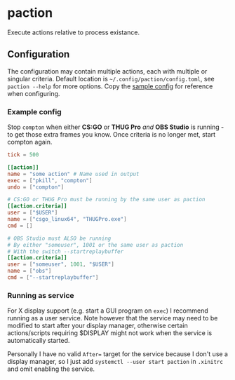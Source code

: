 # paction
Execute actions relative to process existance.

## Configuration
The configuration may contain multiple actions, each with multiple or singular criteria. Default location is `~/.config/paction/config.toml`, see `paction --help` for more options. Copy the [sample config](config.sample.toml) for reference when configuring.


### Example config
Stop `compton` when either **CS:GO** or **THUG Pro** *and* **OBS Studio** is running - to get those extra frames you know. Once criteria is no longer met, start compton again.

```toml
tick = 500

[[action]]
name = "some action" # Name used in output
exec = ["pkill", "compton"]
undo = ["compton"]

# CS:GO or THUG Pro must be running by the same user as paction
[[action.criteria]]
user = ["$USER"]
name = ["csgo_linux64", "THUGPro.exe"]
cmd = []

# OBS Studio must ALSO be running
# By either "someuser", 1001 or the same user as paction
# With the switch --startreplaybuffer
[[action.criteria]]
user = ["someuser", 1001, "$USER"]
name = ["obs"]
cmd = ["--startreplaybuffer"]
```

### Running as service
For X display support (e.g. start a GUI program on `exec`) I recommend running as a user service. Note however that the service may need to be modified to start after your display manager, otherwise certain actions/scripts requiring $DISPLAY might not work when the service is automatically started. 

Personally I have no valid `After=` target for the service because I don't use a display manager, so I just add `systemctl --user start paction` in `.xinitrc` and omit enabling the service.
